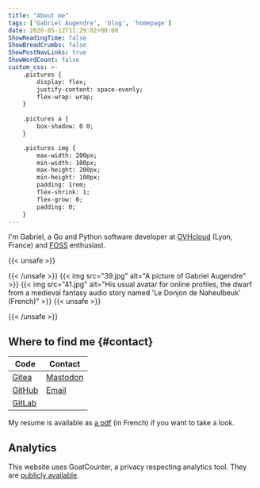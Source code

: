 ```yaml
---
title: "About me"
tags: ['Gabriel Augendre', 'blog', 'homepage']
date: 2020-05-12T11:29:02+00:00
ShowReadingTime: false
ShowBreadCrumbs: false
ShowPostNavLinks: true
ShowWordCount: false
custom_css: >-
    .pictures {
        display: flex;
        justify-content: space-evenly;
        flex-wrap: wrap;
    }
  
    .pictures a {
        box-shadow: 0 0;
    }

    .pictures img {
        max-width: 200px;
        min-width: 100px;
        max-height: 200px;
        min-height: 100px;
        padding: 1rem;
        flex-shrink: 1;
        flex-grow: 0;
        padding: 0;
    }
---
```

I'm Gabriel, a Go and Python software developer at [OVHcloud](https://www.ovhcloud.com/) (Lyon, France) and [FOSS](https://en.wikipedia.org/wiki/Free_and_open-source_software) enthusiast.

{{< unsafe >}}
<p class="pictures">
{{< /unsafe >}}
{{< img src="39.jpg" alt="A picture of Gabriel Augendre" >}}
{{< img src="41.jpg" alt="His usual avatar for online profiles, the dwarf from a medieval fantasy audio story named 'Le Donjon de Naheulbeuk' (French)" >}}
{{< unsafe >}}
</p>
{{< /unsafe >}}

## Where to find me {#contact}

| Code                                          | Contact                                                            |
|-----------------------------------------------|--------------------------------------------------------------------|
| [Gitea](https://git.augendre.info/gaugendre)  | <a rel="me" href="https://fosstodon.org/@Crocmagnon">Mastodon</a>  |
| [GitHub](https://github.com/Crocmagnon)       | <a href="mailto:ga-contact@augendre.info">Email</a>                |
| [GitLab](https://gitlab.com/gaugendre)        |                                                                    |

My resume is available as [a pdf](https://cv-gabriel.augendre.info) (in French) if you want to take a look.

## Analytics
This website uses GoatCounter, a privacy respecting analytics tool. They are [publicly available](https://gc.gabnotes.org).
